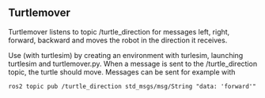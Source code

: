 ## Turtlemover

Turtlemover listens to topic /turtle_direction for messages left, right, forward, backward and moves the robot in
the direction it receives.

Use (with turtlesim) by creating an environment with turlesim, launching turtlesim and turtlemover.py. 
When a message is sent to the /turtle_direction topic, the turtle should move.
Messages can be sent for example with
```
ros2 topic pub /turtle_direction std_msgs/msg/String "data: 'forward'"
```
